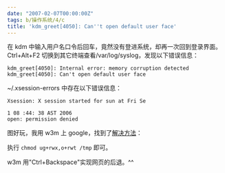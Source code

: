 ```yaml
---
date: "2007-02-07T00:00:00Z"
tags: b/操作系统/4/c
title: 'kdm_greet[4050]: Can''t open default user face'
---
```


在 kdm 中输入用户名口令后回车，竟然没有登进系统，却再一次回到登录界面。 \
Ctrl+Alt+F2 切换到其它终端查看/var/log/syslog，发现以下错误信息：

    kdm_greet[4050]: Internal error: memory corruption detected
    kdm_greet[4050]: Can't open default user face

~/.xsession-errors 中存在以下错误信息：

    Xsession: X session started for sun at Fri Se
    
    1 08 :44: 38 AST 2006
    open: permission denied

图好玩，我用 w3m 上 google，找到了[解决方法][1]：

执行 `chmod ug+rwx,o+rwt /tmp` 即可。

w3m 用"Ctrl+Backspace"实现网页的后退。^^

[1]: http://www.linuxquestions.org/questions/showthread.php?p=2405364#post2405364
